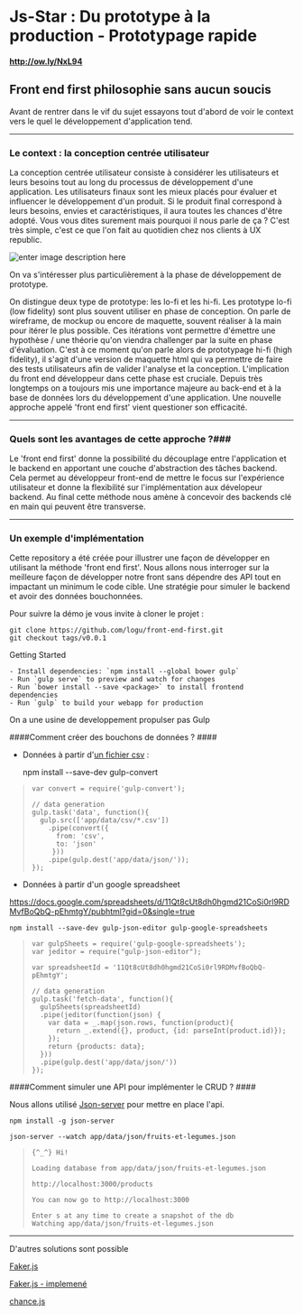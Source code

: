 Js-Star : Du prototype à la production - Prototypage rapide
===================

#### http://ow.ly/NxL94 ####


Front end first philosophie sans aucun soucis
------------------------------------------------------


Avant de rentrer dans le vif du sujet essayons tout d'abord de voir le context vers le quel le développement d'application tend.


----------

### Le context : la conception centrée utilisateur ###

La conception centrée utilisateur consiste à considérer les utilisateurs et leurs besoins tout au long du processus de développement d'une application. Les utilisateurs finaux sont les mieux placés pour évaluer et influencer le développement d'un produit. Si le produit final correspond à leurs besoins, envies et caractéristiques, il aura toutes les chances d'être adopté.
Vous vous dites surement mais pourquoi il nous parle de ça ? C'est très simple, c'est ce que l'on fait au quotidien chez nos clients à UX republic. 

![enter image description here](http://logu-kirou.com/img/conception_base_utilisateur.png)









On va s'intéresser plus particulièrement à la phase de développement de prototype. 

On distingue deux type de prototype: les lo-fi et les hi-fi. Les prototype lo-fi (low fidelity) sont plus souvent utiliser en phase de conception. On parle de wireframe, de mockup ou encore de maquette, souvent réaliser à la main pour itérer le plus possible. Ces itérations vont permettre d'émettre une hypothèse / une théorie qu'on viendra challenger par la suite en phase d'évaluation. C'est à ce moment qu'on parle alors de prototypage hi-fi (high fidelity), il s'agit d'une version de maquette html qui va permettre de faire des tests utilisateurs afin de valider l'analyse et la conception. L'implication du front end développeur dans cette phase est cruciale. 
Depuis très longtemps on a toujours mis une importance majeure au back-end et à la base de données lors du développement d'une application. Une nouvelle approche appelé 'front end first' vient questioner son efficacité. 

----------

### Quels sont les avantages de cette approche ?###

Le 'front end first' donne la possibilité du découplage entre l'application et le backend en apportant une couche d'abstraction des tâches backend. Cela permet au développeur front-end de mettre le focus sur l'expérience utilisateur et donne la flexibilité sur l'implémentation aux dévelopeur backend. Au final cette méthode nous amène à concevoir des backends clé en main qui peuvent être transverse. 

----------

### Un exemple d'implémentation ###

Cette repository a été créée pour illustrer une façon de développer en utilisant la méthode 'front end first'. Nous allons nous interroger sur la meilleure façon de développer notre front sans dépendre des API tout en impactant un minimum le code cible. Une stratégie pour simuler le backend et avoir des données bouchonnées.



Pour suivre la démo je vous invite à cloner le projet :

    git clone https://github.com/logu/front-end-first.git
    git checkout tags/v0.0.1


Getting Started

    - Install dependencies: `npm install --global bower gulp`
    - Run `gulp serve` to preview and watch for changes
    - Run `bower install --save <package>` to install frontend dependencies
    - Run `gulp` to build your webapp for production

On a une usine de developpement propulser pas Gulp

####Comment créer des bouchons de données ? ####

 - Données à partir d'[un fichier csv](https://docs.google.com/spreadsheets/d/11Qt8cUt8dh0hgmd21CoSi0rl9RDMvfBoQbQ-pEhmtgY/export?format=csv) :
	
	

    npm install --save-dev gulp-convert

>     var convert = require('gulp-convert');
>     
>     // data generation
>     gulp.task('data', function(){
>       gulp.src(['app/data/csv/*.csv'])
>         .pipe(convert({
>           from: 'csv',
>           to: 'json'
>          }))
>         .pipe(gulp.dest('app/data/json/'));
>     });
 
 
 - Données à partir d'un google spreadsheet

https://docs.google.com/spreadsheets/d/11Qt8cUt8dh0hgmd21CoSi0rl9RDMvfBoQbQ-pEhmtgY/pubhtml?gid=0&single=true

    npm install --save-dev gulp-json-editor gulp-google-spreadsheets

>     var gulpSheets = require('gulp-google-spreadsheets');
>     var jeditor = require("gulp-json-editor");
>     
>     var spreadsheetId = '11Qt8cUt8dh0hgmd21CoSi0rl9RDMvfBoQbQ-pEhmtgY';
>     
>     // data generation
>     gulp.task('fetch-data', function(){
>	    gulpSheets(spreadsheetId)
>	    .pipe(jeditor(function(json) {
>	      var data = _.map(json.rows, function(product){
>	        return _.extend({}, product, {id: parseInt(product.id)});
>	      });
>	      return {products: data}; 
>	    }))
>	    .pipe(gulp.dest('app/data/json/'))  
>	  });
         

####Comment simuler une API pour implémenter le CRUD ? ####

Nous allons utilisé [Json-server](https://github.com/typicode/json-server) pour mettre en place l'api.

    npm install -g json-server

	json-server --watch app/data/json/fruits-et-legumes.json

>	  {^_^} Hi!
>
>	  Loading database from app/data/json/fruits-et-legumes.json
>
>	  http://localhost:3000/products
>
>	  You can now go to http://localhost:3000
>
>	  Enter s at any time to create a snapshot of the db
>	  Watching app/data/json/fruits-et-legumes.json

------------

D'autres solutions sont possible 

[Faker.js](https://github.com/marak/Faker.js/)

[Faker.js - implemené](https://scotch.io/tutorials/generate-fake-data-for-your-javascript-applications-using-faker)

[chance.js](http://chancejs.com/)
